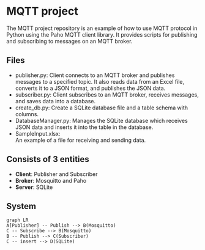 # MQTT project

The MQTT project repository is an example of how to use MQTT protocol in Python using the Paho MQTT client library. It provides scripts for publishing and subscribing to messages on an MQTT broker.


## Files
- publisher.py: 
Client connects to an MQTT broker and publishes messages to a specified topic. It also reads data from an Excel file, converts it to a JSON format, and publishes the JSON data.
- subscriber.py: 
Client subscribes to an MQTT broker, receives messages, and saves data into a database.
- create_db.py: 
Create a SQLite database file and a table schema with columns.
- DatabaseManager.py: 
Manages the SQLite database which receives JSON data and inserts it into the table in the database.
- SampleInput.xlsx:  
An example of a file for receiving and sending data.


## Consists of 3 entities

- **Client**: Publisher and Subscriber
- **Broker**: Mosquitto and Paho
- **Server**: SQLite


## System

```mermaid
graph LR
A[Publisher] -- Publish --> B(Mosquitto)
C -- Subscribe --> B(Mosquitto)
B -- Publish --> C(Subscriber)
C -- insert --> D(SQLite)

```